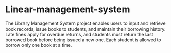 # Linear-management-system

The Library Management System project enables users to input and retrieve book records, issue books to students, and maintain their borrowing history. Late fines apply for overdue returns, and students must return the last borrowed book before being issued a new one. Each student is allowed to borrow only one book at a time.
